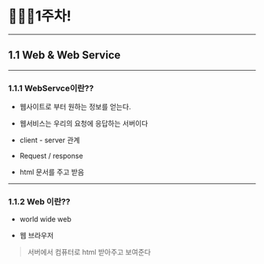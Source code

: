 # 👨🏽‍💻1주차!

***

## 1.1 Web & Web Service

***

### 1.1.1 WebServce이란??

* 웹사이트로 부터 원하는 정보를 얻는다.

* 웹서비스는 우리의 요청에 응답하는 서버이다
* client - server 관계

* Request / response

* html 문서를 주고 받음

***

### 1.1.2 Web 이란??

* world wide web

* 웹 브라우저

> 서버에서 컴퓨터로 html 받아주고 보여준다









